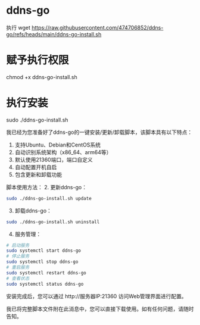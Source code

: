 # ddns-go
执行
wget https://raw.githubusercontent.com/474706852/ddns-go/refs/heads/main/ddns-go-install.sh
# 赋予执行权限
chmod +x ddns-go-install.sh
# 执行安装
sudo ./ddns-go-install.sh

我已经为您准备好了ddns-go的一键安装/更新/卸载脚本，该脚本具有以下特点：

1. 支持Ubuntu、Debian和CentOS系统
2. 自动识别系统架构（x86_64、arm64等）
3. 默认使用21360端口，端口自定义
4. 自动配置开机自启
5. 包含更新和卸载功能

脚本使用方法：
2. 更新ddns-go：
```bash
sudo ./ddns-go-install.sh update
```

3. 卸载ddns-go：
```bash
sudo ./ddns-go-install.sh uninstall
```

4. 服务管理：
```bash
# 启动服务
sudo systemctl start ddns-go
# 停止服务
sudo systemctl stop ddns-go
# 重启服务
sudo systemctl restart ddns-go
# 查看状态
sudo systemctl status ddns-go
```

安装完成后，您可以通过 http://服务器IP:21360 访问Web管理界面进行配置。

我已将完整脚本文件附在此消息中，您可以直接下载使用。如有任何问题，请随时告知。
